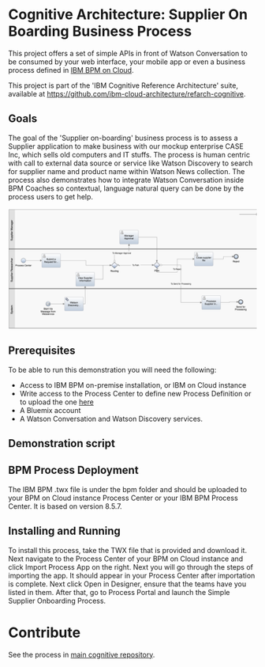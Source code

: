 # Cognitive Architecture: Supplier On Boarding Business Process
This project offers a set of simple APIs in front of Watson Conversation to be consumed by your web interface, your mobile app  or even a business process defined in [IBM BPM on Cloud](http://www-03.ibm.com/software/products/en/business-process-manager-cloud).

This project is part of the 'IBM Cognitive Reference Architecture' suite, available at https://github.com/ibm-cloud-architecture/refarch-cognitive.

## Goals
The goal of the 'Supplier on-boarding' business process is to assess a Supplier application to make business with our mockup enterprise CASE Inc, which sells old computers and IT stuffs. The process is human centric with call to external data source or service like Watson Discovery to search for supplier name and product name within Watson News collection.
The process also demonstrates how to integrate Watson Conversation inside BPM Coaches so contextual, language natural query can be done by the process users to get help.

![bpd](docs/bpm-supplieronboarding.png)



## Prerequisites
To be able to run this demonstration you will need the following:
* Access to IBM BPM on-premise installation, or IBM on Cloud instance
* Write access to the Process Center to define new Process Definition or to upload the one [here](bpm/Supplier_OnBoarding)
* A Bluemix account
* A Watson Conversation and Watson Discovery services.

## Demonstration script

## BPM Process Deployment
The IBM BPM .twx file is under the bpm folder and should be uploaded to your BPM on Cloud instance Process Center or your IBM BPM Process Center. It is based on version 8.5.7.

## Installing and Running

To install this process, take the TWX file that is provided and download it. Next navigate to the Process Center of your BPM on Cloud instance and click Import Process App on the right. Next you will go through the steps of importing the app. It should appear in your Process Center after importation is complete. Next click Open in Designer, ensure that the teams have you listed in them. After that, go to Process Portal and launch the Simple Supplier Onboarding Process.



# Contribute
See the process in [main cognitive repository](https://github.com/ibm-cloud-architecture/refarch-cognitive).
